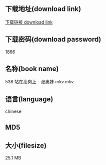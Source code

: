 ## 下载地址(download link)
[下载链接 download link](https://tutu365.netlify.app/?s=538+%E7%AB%99%E5%9C%A8%E9%AB%98%E5%B2%97%E4%B8%8A+-+%E5%BC%A0%E6%83%A0%E5%A6%B9.mkv)

## 下载密码(download password)
1866

## 名称(book name)
538 站在高岗上 - 张惠妹.mkv.mkv

## 语言(language)
chinese

## MD5


## 大小(filesize)
25.1 MB
